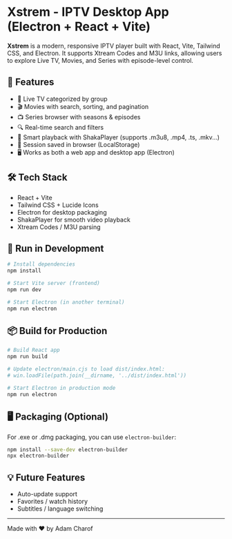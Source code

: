 # Xstrem - IPTV Desktop App (Electron + React + Vite)

**Xstrem** is a modern, responsive IPTV player built with React, Vite, Tailwind CSS, and Electron. It supports Xtream Codes and M3U links, allowing users to explore Live TV, Movies, and Series with episode-level control.

## 🚀 Features

- 🎥 Live TV categorized by group
- 🎬 Movies with search, sorting, and pagination
- 📺 Series browser with seasons & episodes
- 🔍 Real-time search and filters
- 🧠 Smart playback with ShakaPlayer (supports .m3u8, .mp4, .ts, .mkv...)
- 💾 Session saved in browser (LocalStorage)
- 🖥️ Works as both a web app and desktop app (Electron)

## 🛠 Tech Stack

- React + Vite
- Tailwind CSS + Lucide Icons
- Electron for desktop packaging
- ShakaPlayer for smooth video playback
- Xtream Codes / M3U parsing

## 🧪 Run in Development

```bash
# Install dependencies
npm install

# Start Vite server (frontend)
npm run dev

# Start Electron (in another terminal)
npm run electron
```

## 📦 Build for Production

```bash
# Build React app
npm run build

# Update electron/main.cjs to load dist/index.html:
# win.loadFile(path.join(__dirname, '../dist/index.html'))

# Start Electron in production mode
npm run electron
```

## 🖥 Packaging (Optional)

For .exe or .dmg packaging, you can use `electron-builder`:

```bash
npm install --save-dev electron-builder
npx electron-builder
```

## 💡 Future Features

- Auto-update support
- Favorites / watch history
- Subtitles / language switching

---

Made with ❤️ by Adam Charof
